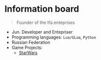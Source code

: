 # Information board
> Founder of the tfa.enteprises 
- Jun. Developer and Entepriser
- Programming languages: ```Lua/GLua```, ```Python```
- Russian Federation
- Game Projects:
  - [StarWars](https://discord.gg/4gqdF7BmcT)
